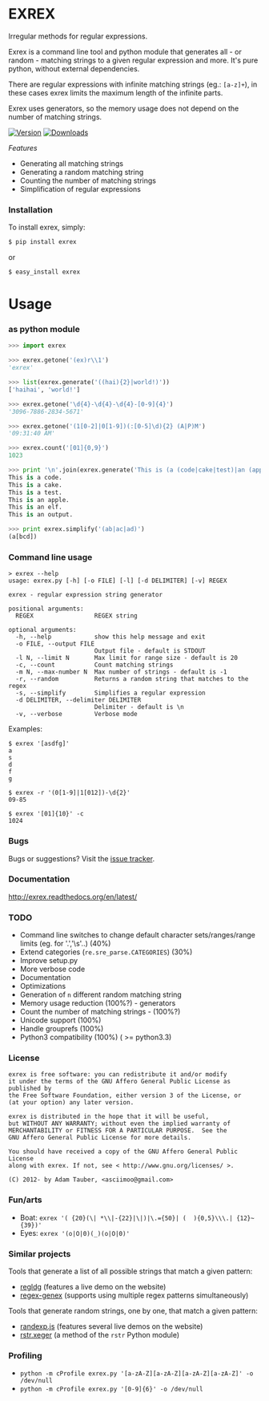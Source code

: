EXREX
=====

Irregular methods for regular expressions.

Exrex is a command line tool and python module that generates all - or random - matching strings to a given regular expression and more.
It's pure python, without external dependencies.

There are regular expressions with infinite matching strings (eg.: `[a-z]+`), in these cases exrex limits the maximum length of the infinite parts.

Exrex uses generators, so the memory usage does not depend on the number of matching strings.

[![Version](https://img.shields.io/pypi/v/exrex.svg)](https://crate.io/packages/exrex/)   [![Downloads](https://img.shields.io/pypi/dm/exrex.svg)](https://crate.io/packages/exrex/)

*Features*

 * Generating all matching strings
 * Generating a random matching string
 * Counting the number of matching strings
 * Simplification of regular expressions


### Installation


To install exrex, simply:

```bash
$ pip install exrex
```

or

```bash
$ easy_install exrex
```


Usage
=====

### as python module

```python
>>> import exrex

>>> exrex.getone('(ex)r\\1')
'exrex'

>>> list(exrex.generate('((hai){2}|world!)'))
['haihai', 'world!']

>>> exrex.getone('\d{4}-\d{4}-\d{4}-[0-9]{4}')
'3096-7886-2834-5671'

>>> exrex.getone('(1[0-2]|0[1-9])(:[0-5]\d){2} (A|P)M')
'09:31:40 AM'

>>> exrex.count('[01]{0,9}')
1023

>>> print '\n'.join(exrex.generate('This is (a (code|cake|test)|an (apple|elf|output))\.'))
This is a code.
This is a cake.
This is a test.
This is an apple.
This is an elf.
This is an output.

>>> print exrex.simplify('(ab|ac|ad)')
(a[bcd])
```

### Command line usage

```
> exrex --help
usage: exrex.py [-h] [-o FILE] [-l] [-d DELIMITER] [-v] REGEX

exrex - regular expression string generator

positional arguments:
  REGEX                 REGEX string

optional arguments:
  -h, --help            show this help message and exit
  -o FILE, --output FILE
                        Output file - default is STDOUT
  -l N, --limit N       Max limit for range size - default is 20
  -c, --count           Count matching strings
  -m N, --max-number N  Max number of strings - default is -1
  -r, --random          Returns a random string that matches to the regex
  -s, --simplify        Simplifies a regular expression
  -d DELIMITER, --delimiter DELIMITER
                        Delimiter - default is \n
  -v, --verbose         Verbose mode
```

Examples:

```
$ exrex '[asdfg]'
a
s
d
f
g

$ exrex -r '(0[1-9]|1[012])-\d{2}'
09-85

$ exrex '[01]{10}' -c
1024

```

### Bugs

Bugs or suggestions? Visit the [issue tracker](https://github.com/asciimoo/exrex/issues).


### Documentation

http://exrex.readthedocs.org/en/latest/

### TODO

 * Command line switches to change default character sets/ranges/range limits (eg. for '.','\s'..) (40%)
 * Extend categories (`re.sre_parse.CATEGORIES`) (30%)
 * Improve setup.py
 * More verbose code
 * Documentation
 * Optimizations
 * Generation of `n` different random matching string
 * Memory usage reduction (100%?) - generators
 * Count the number of matching strings - (100%?)
 * Unicode support (100%)
 * Handle grouprefs (100%)
 * Python3 compatibility (100%) ( >= python3.3)


### License

```
exrex is free software: you can redistribute it and/or modify
it under the terms of the GNU Affero General Public License as published by
the Free Software Foundation, either version 3 of the License, or
(at your option) any later version.

exrex is distributed in the hope that it will be useful,
but WITHOUT ANY WARRANTY; without even the implied warranty of
MERCHANTABILITY or FITNESS FOR A PARTICULAR PURPOSE.  See the
GNU Affero General Public License for more details.

You should have received a copy of the GNU Affero General Public License
along with exrex. If not, see < http://www.gnu.org/licenses/ >.

(C) 2012- by Adam Tauber, <asciimoo@gmail.com>
```

### Fun/arts

 * Boat: `exrex '( {20}(\| *\\|-{22}|\|)|\.={50}| (  ){0,5}\\\.| {12}~{39})'`
 * Eyes: `exrex '(o|O|0)(_)(o|O|0)'`

### Similar projects

Tools that generate a list of all possible strings that match a given pattern:
* [regldg](http://regldg.com/)
  (features a live demo on the website)
* [regex-genex](https://github.com/audreyt/regex-genex)
  (supports using multiple regex patterns simultaneously)

Tools that generate random strings, one by one, that match a given pattern:
* [randexp.js](http://fent.github.com/randexp.js/)
  (features several live demos on the website)
* [rstr.xeger](https://bitbucket.org/leapfrogdevelopment/rstr/src#rst-header-xeger)
  (a method of the `rstr` Python module)

### Profiling

 * `python -m cProfile exrex.py '[a-zA-Z][a-zA-Z][a-zA-Z][a-zA-Z]' -o /dev/null`
 * `python -m cProfile exrex.py '[0-9]{6}' -o /dev/null`
